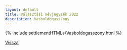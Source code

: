 ```yaml
---
layout: default
title: Választási névjegyzék 2022
description: Vasboldogasszony
---
```


{% include settlementHTMLs/Vasboldogasszony.html %}

[Vissza](./)